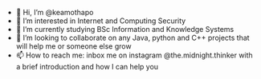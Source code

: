 - 👋 Hi, I’m @keamothapo
- 👀 I’m interested in Internet and Computing Security
- 🌱 I’m currently studying BSc Information and Knowledge Systems 
- 💞️ I’m looking to collaborate on any Java, python and C++ projects that will help me or someone else grow 
- 📫 How to reach me: inbox me on instagram @the.midnight.thinker with a brief introduction and how I can help you

<!---
keamothapo/keamothapo is a ✨ special ✨ repository because its `README.md` (this file) appears on your GitHub profile.
You can click the Preview link to take a look at your changes.
--->
